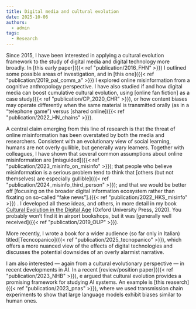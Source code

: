 ```yaml
---
title: Digital media and cultural evolution
date: 2025-10-06
authors:
  - admin
tags:
  - Research
---
```


Since 2015, I have been interested in applying a cultural evolution framework to the study of digital media and digital technology more broadly. In [this early paper]({{< ref "publication/2016_FHN" >}}) I outlined some possible areas of investigation, and in [this one]({{< ref "publication/2019_pal_comm_a" >}}) I explored online misinformation from a cognitive anthropology perspective. I have also studied if and how digital media can boost cumulative cultural evolution, using [online fan fiction] as a case study({{< ref "publication/CP_2020_CHR" >}}), or how content biases may operate differently when the same material is transmitted orally (as in a “telephone game”) versus [shared online]({{< ref "publication/2022_HN_chains" >}}). 

A central claim emerging from this line of research is that the threat of online misinformation has been overstated by both the media and researchers. Consistent with an evolutionary view of social learning, humans are not overly gullible, but generally wary learners. Together with colleagues, I have shown that several common assumptions about online misinformation are [misguided]({{< ref "publication/2023_misinfo_on_misinfo" >}}); that people who believe misinformation is a serious problem tend to think that [others (but not themselves) are especially gullible]({{< ref "publication/2024_misinfo_third_person" >}}); and that we would be better off [focusing on the broader digital information ecosystem rather than fixating on so-called “fake news”].({{< ref "publication/2022_HKS_misinfo" >}}) . I developed all these ideas, and others, in more detail in my book [Cultural Evolution in the Digital Age](https://global.oup.com/academic/product/cultural-evolution-in-the-digital-age-9780198835943) (Oxford University Press, 2020). You probably won’t find it in airport bookshops, but it was [generally well received]({{< ref "publication/2019_OUP" >}}). 

More recently, I wrote a book for a wider audience (so far only in Italian) titled[Tecncopanico]({{< ref "publication/2025_tecnopanico" >}}), which offers a more nuanced view of the effects of digital technologies and discusses the potential downsides of an overly alarmist narrative.

I am also interested — again from a cultural evolutionary perspective — in recent developments in AI. In a recent [review/position paper]({{< ref "publication/2023_NHB" >}}), e argued that cultural evolution provides a promising framework for studying AI systems. An example is [this reaserch]({{< ref "publication/2023_pnas" >}}), where we used transmission chain experiments to show that large language models exhibit biases similar to human ones.


